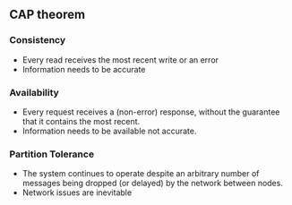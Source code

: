 ## CAP theorem

### Consistency
* Every read receives the most recent write or an error
* Information needs to be accurate

### Availability
* Every request receives a (non-error) response, without the guarantee that it contains the most recent.
* Information needs to be available not accurate.

### Partition Tolerance
* The system continues to operate despite an arbitrary number of messages being dropped (or delayed) by the network between nodes.
* Network issues are inevitable

